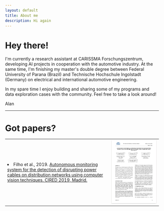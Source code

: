 ```yaml
---
layout: default
title: About me
description: Hi again
---
```

# Hey there!

I'm currently a research assistant at CARISSMA Forschungszentrum, developing AI projects in 
cooperation with the automotive industry. At the same time, I'm finishing my master's double degree 
between Federal University of Parana (Brazil) and Technische 
Hochschule Ingolstadt (Germany) on electrical and international automotive engineering.


In my spare time I enjoy building and sharing some of my programs and data exploration cases with 
the community. Feel free to take a look around!

Alan

---

# Got papers?
<link rel="stylesheet" href="assets/css/papers_table.css">

<table rules="none">
  <tr class="noBorder">
    <td>
        <u1>
            <li>Filho et al., 2019. 
            <a href="https://www.cired-repository.org/handle/20.500.12455/745">
            Autonomous monitoring system for the detection of disrupting power cables on distribution networks using computer vision techniques. CIRED 2019, Madrid.</a></li>
        </u1>
    </td>
    <td>
        <a href="https://www.cired-repository.org/handle/20.500.12455/745">
        <img alt="Paper link" src="assets/imgs/cable-detection-cired.png" width="100%"></a>
    </td>
  </tr>
</table>

